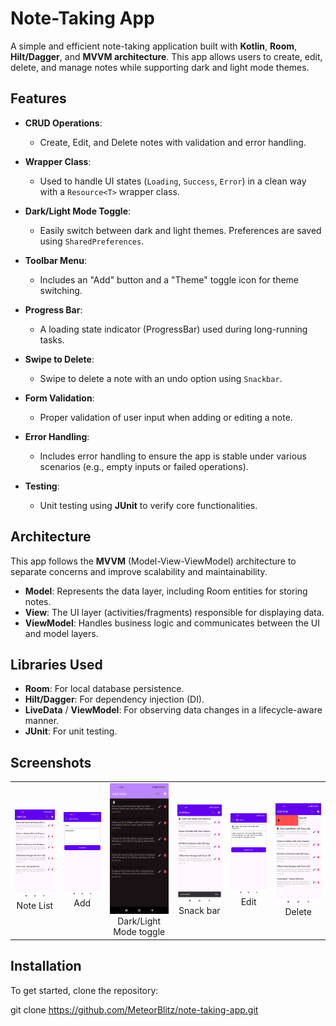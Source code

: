 # Note-Taking App

A simple and efficient note-taking application built with **Kotlin**, **Room**, **Hilt/Dagger**, and **MVVM architecture**. This app allows users to create, edit, delete, and manage notes while supporting dark and light mode themes. 

## Features

- **CRUD Operations**: 
  - Create, Edit, and Delete notes with validation and error handling.
  
- **Wrapper Class**: 
  - Used to handle UI states (`Loading`, `Success`, `Error`) in a clean way with a `Resource<T>` wrapper class.

- **Dark/Light Mode Toggle**: 
  - Easily switch between dark and light themes. Preferences are saved using `SharedPreferences`.

- **Toolbar Menu**: 
  - Includes an "Add" button and a "Theme" toggle icon for theme switching.

- **Progress Bar**: 
  - A loading state indicator (ProgressBar) used during long-running tasks.

- **Swipe to Delete**: 
  - Swipe to delete a note with an undo option using `Snackbar`.

- **Form Validation**: 
  - Proper validation of user input when adding or editing a note.

- **Error Handling**: 
  - Includes error handling to ensure the app is stable under various scenarios (e.g., empty inputs or failed operations).

- **Testing**: 
  - Unit testing using **JUnit** to verify core functionalities.

## Architecture

This app follows the **MVVM** (Model-View-ViewModel) architecture to separate concerns and improve scalability and maintainability.

- **Model**: Represents the data layer, including Room entities for storing notes.
- **View**: The UI layer (activities/fragments) responsible for displaying data.
- **ViewModel**: Handles business logic and communicates between the UI and model layers.

## Libraries Used

- **Room**: For local database persistence.
- **Hilt/Dagger**: For dependency injection (DI).
- **LiveData** / **ViewModel**: For observing data changes in a lifecycle-aware manner.
- **JUnit**: For unit testing.

## Screenshots

<table>
  <tr>
    <td style="text-align: center;"><img src="screenshots/NoteList.jpg" alt="Note List screen" width="200" height="auto"><br>Note List</td>
    <td style="text-align: center;"><img src="screenshots/Add.jpg" alt="Add Note screen" width="200" height="auto"><br>Add</td>
    <td style="text-align: center;"><img src="screenshots/Dark.jpg" alt="Dark/Light Mode toggle" width="200" height="auto"><br>Dark/Light Mode toggle</td>
    <td style="text-align: center;"><img src="screenshots/Snackbar.jpg" alt="Snack bar" width="200" height="auto"><br>Snack bar</td>
    <td style="text-align: center;"><img src="screenshots/Edit.jpg" alt="Edit Note screen" width="200" height="auto"><br>Edit</td>
    <td style="text-align: center;"><img src="screenshots/Delete.jpg" alt="Swipe to delete" width="200" height="auto"><br>Delete</td>
  </tr>
</table>

## Installation

To get started, clone the repository:

git clone https://github.com/MeteorBlitz/note-taking-app.git


